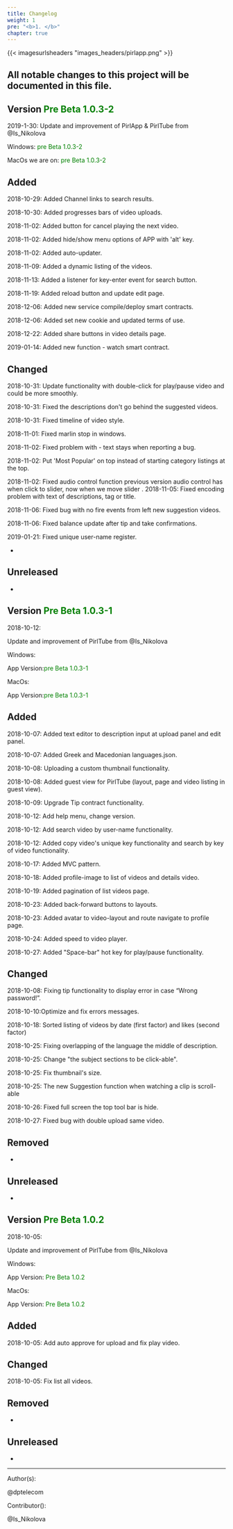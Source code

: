 ```yaml
---
title: Changelog
weight: 1
pre: "<b>1. </b>"
chapter: true
---
```


{{< imagesurlsheaders "images_headers/pirlapp.png"  >}}



## All notable changes to this project will be documented in this file.

## Version <span style="color:green">Pre Beta 1.0.3-2</span>

2019-1-30:
Update and improvement of PirlApp & PirlTube from @Is_Nikolova

Windows:
<span style="color:green">pre Beta 1.0.3-2</span>

MacOs we are on:
<span style="color:green">pre Beta 1.0.3-2</span>

## Added

2018-10-29: Added Channel links to search results.

2018-10-30: Added progresses bars of video uploads.

2018-11-02: Added button for cancel playing the next video.

2018-11-02: Added hide/show menu options of APP with 'alt' key.

2018-11-02: Added auto-updater.

2018-11-09: Added a dynamic listing of the videos.

2018-11-13: Added a listener for key-enter event for search button.

2018-11-19: Added reload button and update edit page.

2018-12-06: Added new service compile/deploy smart contracts.

2018-12-06: Added set new cookie and updated terms of use.

2018-12-22: Added share buttons in video details page.

2019-01-14: Added new function - watch smart contract.


## Changed

2018-10-31: Update functionality with double-click for play/pause video and could be more smoothly.

2018-10-31: Fixed the descriptions don't go behind the suggested videos.

2018-10-31: Fixed timeline of video style.

2018-11-01: Fixed marlin stop in windows.

2018-11-02: Fixed problem with - text stays when reporting a bug.

2018-11-02: Put 'Most Popular' on top instead of starting category listings at the top.

2018-11-02: Fixed audio control function previous version audio control has when click to slider, now when we move slider
.
2018-11-05: Fixed encoding problem with text of descriptions, tag or title.

2018-11-06: Fixed bug with no fire events from left new suggestion videos.

2018-11-06: Fixed balance update after tip and take confirmations.

2019-01-21: Fixed unique user-name  register.

-

## Unreleased
-

## Version <span style="color:green">Pre Beta 1.0.3-1</span>



2018-10-12:


Update and improvement of PirlTube from @Is_Nikolova


Windows:


App Version:<span style="color:green">pre Beta 1.0.3-1</span>


MacOs:


App Version:<span style="color:green">pre Beta 1.0.3-1</span>


## Added


2018-10-07: Added text editor to description input at upload panel and edit panel.


2018-10-07: Added Greek and Macedonian languages.json.


2018-10-08: Uploading a custom thumbnail functionality.


2018-10-08: Added guest view for PirlTube (layout, page and video listing in guest view).


2018-10-09: Upgrade Tip contract functionality.


2018-10-12: Add help menu, change version.


2018-10-12: Add search video by user-name functionality.


2018-10-12: Added copy video's unique key functionality and search by key of video functionality.


2018-10-17: Added MVC pattern.


2018-10-18: Added profile-image to list of videos and details video.


2018-10-19: Added pagination of list videos page.


2018-10-23: Added back-forward buttons to layouts.


2018-10-23: Added avatar to video-layout and route navigate to profile page.


2018-10-24: Added speed to video player.


2018-10-27: Added "Space-bar" hot key for play/pause functionality.


## Changed


2018-10-08: Fixing tip functionality to display error in case “Wrong password!”.


2018-10-10:Optimize and fix errors messages.


2018-10-18: Sorted listing of videos by date (first factor) and likes (second factor)


2018-10-25: Fixing overlapping of the language the middle of description.


2018-10-25: Change "the subject sections to be click-able".


2018-10-25: Fix thumbnail's size.


2018-10-25: The new Suggestion function when watching a clip is scroll-able


2018-10-26: Fixed full screen the top tool bar is hide.


2018-10-27: Fixed bug with double upload same video.


## Removed
-


## Unreleased
-


## Version <span style="color:green">Pre Beta 1.0.2</span>

2018-10-05:  


Update and improvement of PirlTube from @Is_Nikolova  


Windows:  


App Version: <span style="color:green">Pre Beta 1.0.2</span>


MacOs:


App Version: <span style="color:green">Pre Beta 1.0.2</span>


## Added  


2018-10-05: Add auto approve for upload and fix play video.


## Changed  

2018-10-05: Fix list all videos.


## Removed  
-

## Unreleased  
-



---
Author(s):  

@dptelecom  

Contributor():

@Is_Nikolova

